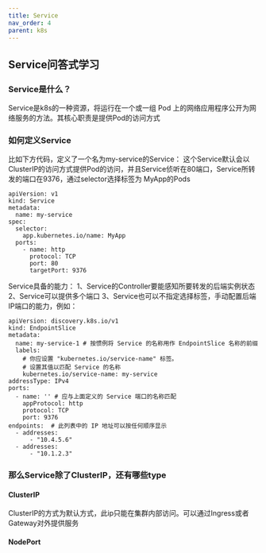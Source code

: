 ```yaml
---
title: Service
nav_order: 4
parent: k8s
---
```

## Service问答式学习
### Service是什么？
Service是k8s的一种资源，将运行在一个或一组 Pod 上的网络应用程序公开为网络服务的方法。其核心职责是提供Pod的访问方式

### 如何定义Service
比如下方代码，定义了一个名为my-service的Service：
    这个Service默认会以ClusterIP的访问方式提供Pod的访问，并且Service侦听在80端口，Service所转发的端口在9376，通过selector选择标签为
    MyApp的Pods
~~~
apiVersion: v1
kind: Service
metadata:
  name: my-service
spec:
  selector:
    app.kubernetes.io/name: MyApp
  ports:
    - name: http
      protocol: TCP
      port: 80
      targetPort: 9376
~~~
Service具备的能力：
1、Service的Controller要能感知所要转发的后端实例状态
2、Service可以提供多个端口
3、Service也可以不指定选择标签，手动配置后端IP端口的能力，例如：
~~~
apiVersion: discovery.k8s.io/v1
kind: EndpointSlice
metadata:
  name: my-service-1 # 按惯例将 Service 的名称用作 EndpointSlice 名称的前缀
  labels:
    # 你应设置 "kubernetes.io/service-name" 标签。
    # 设置其值以匹配 Service 的名称
    kubernetes.io/service-name: my-service
addressType: IPv4
ports:
  - name: '' # 应与上面定义的 Service 端口的名称匹配
    appProtocol: http
    protocol: TCP
    port: 9376
endpoints:  # 此列表中的 IP 地址可以按任何顺序显示
  - addresses:
      - "10.4.5.6"
  - addresses:
      - "10.1.2.3"
~~~
### 那么Service除了ClusterIP，还有哪些type
#### ClusterIP
ClusterIP的方式为默认方式，此ip只能在集群内部访问。可以通过Ingress或者Gateway对外提供服务
#### NodePort
